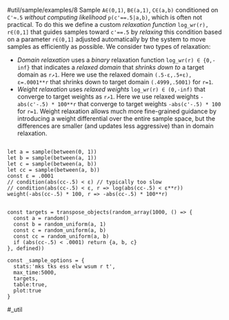 #util/sample/examples/8 Sample `A∈(0,1)`, `B∈(a,1)`, `C∈(a,b)` conditioned on `C'≈.5` _without computing likelihood_ `p(c'==.5|a,b)`, which is often not practical. To do this we define a custom _relaxation function_ `log_wr(r), r∈(0,1]` that guides samples toward `c'==.5` by _relaxing_ this condition based on a parameter `r∈(0,1]` adjusted automatically by the system to move samples as efficiently as possible. We consider two types of relaxation:
- _Domain relaxation_ uses a _binary_ relaxation function `log_wr(r) ∈ {0,-inf}` that indicates a _relaxed domain_ that _shrinks down to_ a target domain as `r↗︎1`. Here we use the relaxed domain `(.5-ε,.5+ε), ε=.0001**r` that shrinks down to target domain `(.4999,.5001)` for `r=1`.
- _Weight relaxation_ uses _relaxed weights_ `log_wr(r) ∈ (0,-inf)` that converge to target weights as `r↗︎1`. Here we use relaxed weights `-abs(c'-.5) * 100**r` that converge to target weights `-abs(c'-.5) * 100` for `r=1`. Weight relaxation allows much more fine-grained guidance by introducing a weight differential over the entire sample space, but the differences are smaller (and updates less aggressive) than in domain relaxation.
```js:js_input

let a = sample(between(0, 1))
let b = sample(between(a, 1))
let c = sample(between(a, b))
let cc = sample(between(a, b))
const ε = .0001
// condition(abs(cc-.5) < ε) // typically too slow
// condition(abs(cc-.5) < ε, r => log(abs(cc-.5) < ε**r))
weight(-abs(cc-.5) * 100, r => -abs(cc-.5) * 100**r)

```
```js:js_removed

const targets = transpose_objects(random_array(1000, () => {
  const a = random()
  const b = random_uniform(a, 1)
  const c = random_uniform(a, b)
  const cc = random_uniform(a, b)
  if (abs(cc-.5) < .0001) return {a, b, c}
}, defined))

const _sample_options = { 
  stats:'mks tks ess elw wsum r t',
  max_time:5000,
  targets,
  table:true,
  plot:true
}

```
#_util